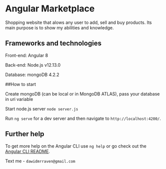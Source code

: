# Angular Marketplace

Shopping website that alows any user to add, sell and buy products. 
Its main purpose is to show my abilities and knowledge. 


## Frameworks and technologies

Front-end: Angular 8

Back-end: Node.js v12.13.0

Database: mongoDB 4.2.2

##How to start

Create mongoDB (can be local or in MongoDB ATLAS), pass your database in uri variable

Start node.js server `node server.js`

Run `ng serve` for a dev server and then navigate to `http://localhost:4200/`.

## Further help

To get more help on the Angular CLI use `ng help` or go check out the [Angular CLI README](https://github.com/angular/angular-cli/blob/master/README.md).

Text me - `dawidmrraven@gmail.com`
